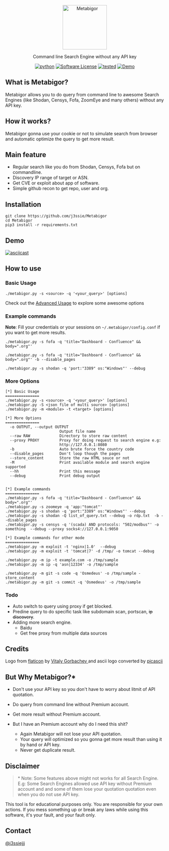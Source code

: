 <p align="center">
  <img alt="Metabigor" src="https://image.flaticon.com/icons/svg/1774/1774457.svg" height="140" />
  <p align="center">Command line Search Engine without any API key</p>
  <p align="center">
    <a href="https://github.com/j3ssie/Metabigor"><img alt="python" src="https://img.shields.io/badge/python-3.6%2B-blue.svg"></a>
    <a href=""><img alt="Software License" src="https://img.shields.io/badge/license-MIT-brightgreen.svg?style=flat-square"></a>
    <a href=""><img alt="tested" src="https://img.shields.io/badge/tested-Linux%2fOSX-red.svg"></a>
    <a href="https://www.youtube.com/watch?v=O-KKke5fCkc"><img alt="Demo" src="https://img.shields.io/badge/demo-youtube-blue.svg"></a>
  </p>
</p>

## What is Metabigor?
Metabigor allows you to do query from command line to awesome Search Engines (like Shodan, Censys, Fofa, ZoomEye and many others) without any API key.


## How it works?
Metabigor gonna use your cookie or not to simulate search from browser and automatic optimize the query to get more result.

## Main feature
- Regular search like you do from Shodan, Censys, Fofa but on commandline.
- Discovery IP range of target or ASN.
- Get CVE or exploit about app of software.
- Simple github recon to get repo, user and org.


## Installation
```
git clone https://github.com/j3ssie/Metabigor
cd Metabigor
pip3 install -r requirements.txt
```


## Demo
[![asciicast](https://asciinema.org/a/jaARv3sMSOVYQ1yOsjeKZp8Ek.svg)](https://asciinema.org/a/jaARv3sMSOVYQ1yOsjeKZp8Ek)

## How to use

### Basic Usage

```
./metabigor.py -s <source> -q '<your_query>' [options]
```

Check out the [Advanced Usage](https://github.com/j3ssie/Metabigor/wiki/Advanced-Usage) to explore some awesome options

### Example commands
__Note__: Fill your credentials or your sessions on `~/.metabigor/config.conf` if you want to get more results.

```
./metabigor.py -s fofa -q 'title="Dashboard - Confluence" && body=".org"' 
```

```
./metabigor.py -s fofa -q 'title="Dashboard - Confluence" && body=".org"' -b --disable_pages
```

```
./metabigor.py -s shodan -q 'port:"3389" os:"Windows"' --debug
```

### More Options
```
[*] Basic Usage
===============
./metabigor.py -s <source> -q '<your_query>' [options]
./metabigor.py -S <json file of multi source> [options]
./metabigor.py -m <module> -t <target> [options]

[*] More Options
===============
  -o OUTPUT, --output OUTPUT
                        Output file name
  --raw RAW             Directory to store raw content
  --proxy PROXY         Proxy for doing request to search engine e.g:
                        http://127.0.0.1:8080
  -b                    Auto brute force the country code
  --disable_pages       Don't loop though the pages
  --store_content       Store the raw HTML souce or not
  -M                    Print available module and search engine supported
  --hh                  Print this message
  --debug               Print debug output


[*] Example commands
===============
./metabigor.py -s fofa -q 'title="Dashboard - Confluence" && body=".org"'
./metabigor.py -s zoomeye -q 'app:"tomcat"'
./metabigor.py -s shodan -q 'port:"3389" os:"Windows"' --debug
./metabigor.py -s shodan -Q list_of_query.txt --debug -o rdp.txt  -b --disable_pages
./metabigor.py -s censys -q '(scada) AND protocols: "502/modbus"' -o something  --debug --proxy socks4://127.0.0.1:9050

[*] Example commands for other mode
===============
./metabigor.py -m exploit -t 'nginx|1.0'  --debug
./metabigor.py -m exploit -t 'tomcat|7' -d /tmp/ -o tomcat --debug

./metabigor.py -m ip -t example.com -o /tmp/sample
./metabigor.py -m ip -q 'asn|12334' -o /tmp/sample

./metabigor.py -m git -s code -q 'Osmedeus' -o /tmp/sample -store_content
./metabigor.py -m git -s commit -q 'Osmedeus' -o /tmp/sample

```


### Todo
* Auto switch to query using proxy if get blocked.
* Predine query to do specific task like subdomain scan, portscan, ~~ip discovery~~.
* Adding more search engine.
  * Baidu
  * Get free proxy from multiple data sources


## Credits

Logo from [flaticon](https://www.flaticon.com/free-icon/metabolism_1774457) by [Vitaly Gorbachev
](https://www.flaticon.com/authors/vitaly-gorbachev) and ascii logo converted by [picascii](http://picascii.com/)


## But Why Metabigor?\*
* Don't use your API key so you don't have to worry about litmit of API quotation.

* Do query from command line without Premium account.

* Get more result without Premium account. 

* But I have an Premium account why do I need this shit? 
    * Again Metabigor will not lose your API quotation.
    * Your query will optimized so you gonna get more result than using it by hand or API key.
    * Never get duplicate result.


## Disclaimer

> \* Note: Some features above might not works for all Search Engine. <br />
E.g: Some Search Engines allowed use API key without Premium account and and some of them lose your quotation quotation even when you do not use API key.

This tool is for educational purposes only. You are responsible for your own actions. If you mess something up or break any laws while using this software, it's your fault, and your fault only.

## Contact

[@j3ssiejjj](https://twitter.com/j3ssiejjj)
